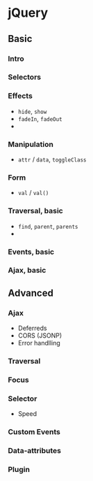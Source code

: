 # jQuery


## Basic

### Intro
### Selectors
### Effects
* `hide`, `show`
* `fadeIn`, `fadeOut`
* 

### Manipulation
* `attr` / `data`, `toggleClass`

### Form
* `val` / `val()`

### Traversal, basic
* `find`, `parent`, `parents`
* 

### Events, basic

### Ajax, basic



## Advanced

### Ajax
* Deferreds
* CORS (JSONP)
* Error handlling

### Traversal

### Focus

### Selector
* Speed


### Custom Events

### Data-attributes

### Plugin

